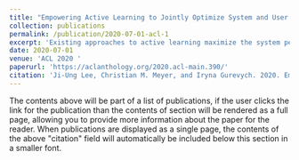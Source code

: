 ```yaml
---
title: "Empowering Active Learning to Jointly Optimize System and User Demands"
collection: publications
permalink: /publication/2020-07-01-acl-1
excerpt: 'Existing approaches to active learning maximize the system performance by sampling unlabeled instances for annotation that yield the most efficient training. However, when active learning is integrated with an end-user application, this can lead to frustration for participating users, as they spend time labeling instances that they would not otherwise be interested in reading. In this paper, we propose a new active learning approach that jointly optimizes the seemingly counteracting objectives of the active learning system (training efficiently) and the user (receiving useful instances). We study our approach in an educational application, which particularly benefits from this technique as the system needs to rapidly learn to predict the appropriateness of an exercise to a particular user, while the users should receive only exercises that match their skills. We evaluate multiple learning strategies and user types with data from real users and find that our joint approach better satisfies both objectives when alternative methods lead to many unsuitable exercises for end users.'
date: 2020-07-01
venue: 'ACL 2020 '
paperurl: 'https://aclanthology.org/2020.acl-main.390/'
citation: 'Ji-Ung Lee, Christian M. Meyer, and Iryna Gurevych. 2020. Empowering Active Learning to Jointly Optimize System and User Demands. In Proceedings of the 58th Annual Meeting of the Association for Computational Linguistics, pages 4233–4247, Online. Association for Computational Linguistics.'
---
```


The contents above will be part of a list of publications, if the user clicks the link for the publication than the contents of section will be rendered as a full page, allowing you to provide more information about the paper for the reader. When publications are displayed as a single page, the contents of the above "citation" field will automatically be included below this section in a smaller font.
